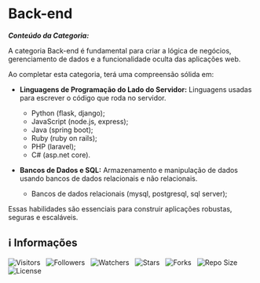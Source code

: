 <!-- Título -->
# Back-end

***Conteúdo da Categoria:***

A categoria Back-end é fundamental para criar a lógica de negócios, gerenciamento de dados e a funcionalidade oculta das aplicações web.

Ao completar esta categoria, terá uma compreensão sólida em:

* **Linguagens de Programação do Lado do Servidor:** Linguagens usadas para escrever o código que roda no servidor.
  * Python (flask, django);
  * JavaScript (node.js, express);
  * Java (spring boot);
  * Ruby (ruby on rails);
  * PHP (laravel);
  * C# (asp.net core).

* **Bancos de Dados e SQL:** Armazenamento e manipulação de dados usando bancos de dados relacionais e não relacionais.
  * Bancos de dados relacionais (mysql, postgresql, sql server);

Essas habilidades são essenciais para construir aplicações robustas, seguras e escaláveis.

<!-- Informações -->
## &#8505; Informações

![Visitors](https://api.visitorbadge.io/api/visitors?path=Devsgeeknerd%2Fcat-bac-end&label=Visitantes&labelColor=%23700070&labelStyle=none&countColor=%23000fff&style=plastic&color=%23ffffff "Total de Visitantes")
&nbsp;
![Followers](https://img.shields.io/github/followers/Devsgeeknerd?style=p&label=Seguidores&labelColor=800080&color=000fff "Total de Seguidores")
&nbsp;
![Watchers](https://img.shields.io/github/watchers/Devsgeeknerd/cat-bac-end?style=p&label=Observadores&labelColor=800080&color=000fff "Total de Observadores")
&nbsp;
![Stars](https://img.shields.io/github/stars/Devsgeeknerd/cat-bac-end?style=p&label=Estrelas&labelColor=800080&color=000fff "Total de Estrelas")
&nbsp;
![Forks](https://img.shields.io/github/forks/Devsgeeknerd/cat-bac-end?style=p&label=Bifurcações&labelColor=800080&color=000fff "Total de Bifurcações")
&nbsp;
![Repo Size](https://img.shields.io/github/repo-size/Devsgeeknerd/cat-bac-end?style=p&label=Tamanho&labelColor=800080&color=000fff "Tamanho do Repositório")
&nbsp;
![License](https://img.shields.io/github/license/Devsgeeknerd/cat-bac-end?style=p&label=Licença&labelColor=800080&color=000fff "Licença do Repositório")
